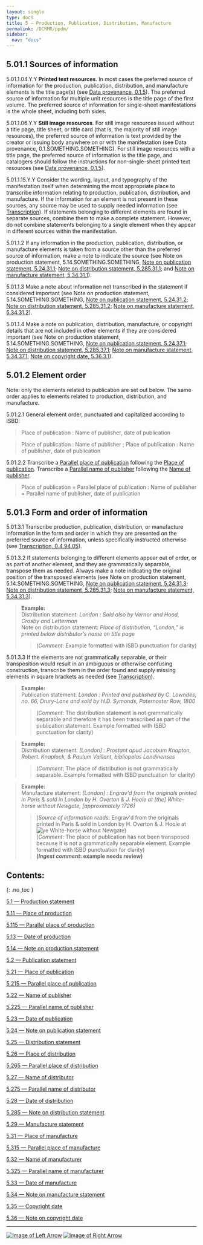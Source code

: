 ```yaml
---
layout: single
type: docs
title: 5 — Production, Publication, Distribution, Manufacture
permalink: /DCRMR/ppdm/
sidebar:
  nav: "docs"
---
```


## 5.01.1 Sources of information

<a name="5.01.1.04.Y.Y">5.01.1.04.Y.Y</a> **Printed text resources**. In most cases the preferred source of information for the production, publication, distribution, and manufacture elements  is the title page(s) (see [Data provenance, 0.1.5](/DCRMR/general-rules/Data-provenance/#015-sources-of-information)). The preferred source of information for multiple unit resources is the title page of the first volume. The preferred source of information for single-sheet manifestations is the whole sheet, including both sides.

<a name="5.01.1.06.Y.Y">5.01.1.06.Y.Y</a> **Still image resources**. For still image resources issued without a title page, title sheet, or title card (that is, the majority of still image resources), the preferred source of information is text provided by the creator or issuing body anywhere on or with the manifestation (see Data provenance, 0.1.SOMETHING.SOMETHING). For still image resources with a title page, the preferred source of information is the title page,  and catalogers should follow the instructions for non-single-sheet printed text resources (see [Data provenance, 0.1.5](/DCRMR/general-rules/Data-provenance/#015-sources-of-information)).

<a name="5.01.1.15.Y.Y">5.01.1.15.Y.Y</a> Consider the wording, layout, and typography of the manifestation itself when determining the most appropriate place to transcribe information relating to production,  publication, distribution, and manufacture. If the information for an element is not present in these sources, any source may be used to supply needed information (see [Transcription](/DCRMR/general-rules/Transcription/)). If statements belonging to different elements are found in separate sources, combine them to make a complete statement.  However, do not combine statements belonging to a single element when they appear in different sources within the manifestation.

<a name="5.01.1.2">5.01.1.2</a> If any information in the production, publication, distribution, or manufacture elements is taken from a source other than the preferred source of information, make a note to indicate the source (see Note on production statement, 5.14.SOMETHING.SOMETHING, [Note on publication statement, 5.24.31.1](/DCRMR/ppdm/Note-on-publication-statement/#5.24.31.1); [Note on distribution statement, 5.285.31.1](/DCRMR/ppdm/Note-on-distribution-statement/#5.285.31.1); and [Note on manufacture statement, 5.34.31.1](/DCRMR/ppdm/Note-on-manufacture-statement/#5.34.31.1)).

<a name="5.01.1.3">5.01.1.3</a> Make a note about information not transcribed in the statement if considered important (see Note on production statement, 5.14.SOMETHING.SOMETHING, [Note on publication statement, 5.24.31.2](/DCRMR/ppdm/Note-on-publication-statement/#5.24.31.2); [Note on distribution statement, 5.285.31.2](/DCRMR/ppdm/Note-on-distribution-statement/#5.285.31.2); [Note on manufacture statement, 5.34.31.2](/DCRMR/ppdm/Note-on-manufacture-statement/#5.34.31.2)).

<a name="5.01.1.4">5.01.1.4</a> Make a note on publication, distribution, manufacture, or copyright details that are not included in other elements if they are considered important (see Note on production statement, 5.14.SOMETHING.SOMETHING, [Note on publication statement, 5.24.37.1](/DCRMR/ppdm/Note-on-publication-statement/#5.24.37.1); [Note on distribution statement, 5.285.37.1](/DCRMR/ppdm/Note-on-distribution-statement/#5.285.37.1); [Note on manufacture statement, 5.34.37.1](/DCRMR/ppdm/Note-on-manufacture-statement/#5.34.37.1); [Note on copyright date, 5.36.3.1](/DCRMR/ppdm/Note-on-copyright-date/#5.36.3.1)).

## 5.01.2 Element order

Note: only the elements related to publication are set out below. The same order applies to elements related to production, distribution, and manufacture.

<a name="5.01.2.1">5.01.2.1</a> General element order, punctuated and capitalized according to ISBD:

>Place of publication : Name of publisher, date of publication

>Place of publication : Name of publisher ; Place of publication : Name of publisher, date of publication

<a name="5.01.2.2">5.01.2.2</a> Transcribe a [Parallel place of publication](/DCRMR/ppdm/Parallel-place-of-publication/) following the [Place of publication](/DCRMR/ppdm/Place-of-publication/). Transcribe a [Parallel name of publisher](/DCRMR/ppdm/Parallel-name-of-publisher/) following the [Name of publisher](/DCRMR/ppdm/Name-of-publisher/).

> Place of publication = Parallel place of publication : Name of publisher = Parallel name of publisher, date of publication

## 5.01.3 Form and order of information

<a name="5.01.3.1">5.01.3.1</a> Transcribe production, publication, distribution, or manufacture information in the form and order in which they are presented on the preferred source of information, unless specifically instructed otherwise (see [Transcription, 0.4.94.05](/DCRMR/general-rules/Transcription/#0.4.94.05)).

<a name="5.01.3.2">5.01.3.2</a> If statements belonging to different elements appear out of order, or as part of another element, and they are grammatically separable, transpose them as needed. Always make a note indicating the original position of the transposed elements (see Note on production statement, 5.14.SOMETHING.SOMETHING, [Note on publication statement, 5.24.31.3](/DCRMR/ppdm/Note-on-publication-statement/#5.24.31.3); [Note on distribution statement, 5.285.31.3](/DCRMR/ppdm/Note-on-distribution-statement/#5.285.31.3); [Note on manufacture statement, 5.34.31.3](/DCRMR/ppdm/Note-on-manufacture-statement/#5.34.31.3)). 

>**Example:**   
>Distribution statement: <CITE>London : Sold also by Vernor and Hood, Crosby and Letterman</CITE>  
>Note on distribution statement: <CITE>Place of distribution, “London,” is printed below distributor’s name on title page</CITE>  
>>(*Comment*: Example formatted with ISBD punctuation for clarity)  

<a name="5.01.3.3">5.01.3.3</a> If the elements are not grammatically separable, or their transposition would result in an ambiguous or otherwise confusing construction, transcribe them in the order found and supply missing elements in square brackets as needed (see [Transcription](/DCRMR/general-rules/Transcription/)).

>**Example:**  
>Publication statement: <CITE>London : Printed and published by C. Lowndes, no. 66, Drury-Lane and sold by H.D. Symonds, Paternoster Row, 1800</CITE>  
>>(*Comment*: The distribution statement is not grammatically separable and therefore it has been transcribed as part of the publication statement. Example formatted with ISBD punctuation for clarity)

>**Example:**  
>Distribution statement: <CITE>[London] : Prostant apud Jacobum Knapton, Robert. Knaplock, & Paulum Vaillant, bibliopolas Londinenses</CITE>  
>>(*Comment*: The place of distribution is not grammatically separable. Example formatted with ISBD punctuation for clarity)

>**Example:**  
>Manufacture statement: <CITE>[London] : Engrav'd from the originals printed in Paris & sold in London by H. Overton & J. Hoole at [the] White-horse without Newgate, [approximately 1726]</CITE>  
>>(*Source of information reads*: Engrav'd from the originals printed in Paris & sold in London by H. Overton & J. Hoole at ![ye](https://rbms-bsc.github.io/DCRMR/assets/pictures/transcription/ye.png) White-horse without Newgate)  
>>(*Comment*: The place of publication has not been transposed because it is not a grammatically separable element. Example formatted with ISBD punctuation for clarity)  
>>**(*Ingest comment*: example needs review)**  

## Contents:
{: .no_toc }

[5.1 — Production statement](/DCRMR/ppdm/Production-statement/)

[5.11 — Place of production](/DCRMR/ppdm/Place-of-production/)

[5.115 — Parallel place of production](/DCRMR/ppdm/Parallel-place-of-production/)

[5.13 — Date of production](/DCRMR/ppdm/Date-of-production/)

[5.14 — Note on production statement](/DCRMR/ppdm/Note-on-production-statement)

[5.2 — Publication statement](/DCRMR/ppdm/Publication-statement/)

[5.21 — Place of publication](/DCRMR/ppdm/Place-of-publication/)

[5.215 — Parallel place of publication](/DCRMR/ppdm/Parallel-place-of-publication/)

[5.22 — Name of publisher](/DCRMR/ppdm/Name-of-publisher/)

[5.225 — Parallel name of publisher](/DCRMR/ppdm/Parallel-name-of-publisher/)

[5.23 — Date of publication](/DCRMR/ppdm/Date-of-publication/)

[5.24 — Note on publication statement](/DCRMR/ppdm/Note-on-publication-statement/)

[5.25 — Distribution statement](/DCRMR/ppdm/Distribution-statement/)

[5.26 — Place of distribution](/DCRMR/ppdm/Place-of-distribution/)

[5.265 — Parallel place of distribution](/DCRMR/ppdm/Parallel-place-of-distribution/)

[5.27 — Name of distributor](/DCRMR/ppdm/Name-of-distributor/)

[5.275 — Parallel name of distributor](/DCRMR/ppdm/Parallel-name-of-distributor/)

[5.28 — Date of distribution](/DCRMR/ppdm/Date-of-distribution/)

[5.285 — Note on distribution statement](/DCRMR/ppdm/Note-on-distribution-statement/)

[5.29 — Manufacture statement](/DCRMR/ppdm/Manufacture-statement/)

[5.31 — Place of manufacture](/DCRMR/ppdm/Place-of-manufacture/)

[5.315 — Parallel place of manufacture](/DCRMR/ppdm/Parallel-place-of-manufacture/)

[5.32 — Name of manufacturer](/DCRMR/ppdm/Name-of-manufacturer/)

[5.325 — Parallel name of manufacturer](/DCRMR/ppdm/Parallel-name-of-manufacturer/)

[5.33 — Date of manufacture](/DCRMR/ppdm/Date-of-manufacture/)

[5.34 — Note on manufacture statement](/DCRMR/ppdm/Note-on-manufacture-statement/)

[5.35 — Copyright date](/DCRMR/ppdm/Copyright-date/)

[5.36 — Note on copyright date](/DCRMR/ppdm/Note-on-copyright-date/)

---

[![Image of Left Arrow](https://rbms-bsc.github.io/DCRMR/assets/pictures/navigation/Arrow_Left.png "4.21 — Details of cartographic content")](/DCRMR/mathematical-details/Details-of-cartographic-content/) [![Image of Right Arrow](https://rbms-bsc.github.io/DCRMR/assets/pictures/navigation/Arrow_Right.png "5.1 — Production statement")](/DCRMR/ppdm/Production-statement/)
